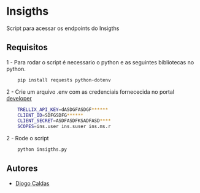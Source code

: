 # Insigths
Script para acessar os endpoints do Insigths

## Requisitos

1 - Para rodar o script é necessario o python e as seguintes bibliotecas no python.

```bash
    pip install requests python-dotenv
```

2 - Crie um arquivo .env com as credenciais fornececida no portal [developer](https://developer.manage.trellix.com/mvision/selfservice/access_manag)

```bash
    TRELLIX_API_KEY=dASDGFASDGF******
    CLIENT_ID=SDFGSDFG******
    CLIENT_SECRET=ASDFASDFKSADFASD****
    SCOPES=ins.user ins.suser ins.ms.r
```

2 - Rode o script

```bash
    python insigths.py
```
## Autores

- [Diogo Caldas](https://www.linkedin.com/in/diogovdcpa/)
